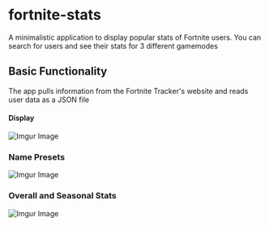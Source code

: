 # fortnite-stats

A minimalistic application to display popular stats of Fortnite users. You can search for users and see their stats for 3 different gamemodes

## Basic Functionality

The app pulls information from the Fortnite Tracker's website and reads user data as a JSON file

#### Display

![Imgur Image](https://i.imgur.com/9LqwYkW.gifv)

### Name Presets

![Imgur Image](https://i.imgur.com/gdJQqzD.gifv)

### Overall and Seasonal Stats

![Imgur Image](https://i.imgur.com/9HMrxzi.gifv)
